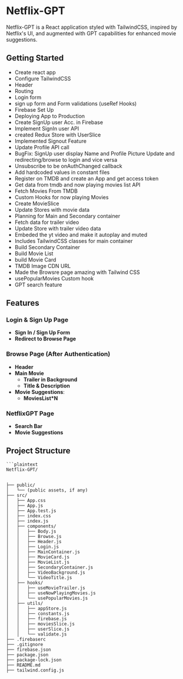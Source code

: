 # Netflix-GPT

Netflix-GPT is a React application styled with TailwindCSS, inspired by Netflix's UI, and augmented with GPT capabilities for enhanced movie suggestions.

## Getting Started

- Create react app
- Configure TailwindCSS
- Header
- Routing
- Login form
- sign up form and Form validations (useRef Hooks)
- Firebase Set Up
- Deploying App to Production
- Create SignUp user Acc. in Firebase
- Implement SignIn user API
- created Redux Store with UserSlice
- Implemented Signout Feature
- Update Profile API call
- BugFix: SignUp user display Name and Profile Picture Update and redirecting/browse to login and vice versa
- Unsubscribe to be onAuthChanged callback
- Add hardcoded values in constant files
- Register on TMDB and create an App and get access token
- Get data from tmdb and now playing movies list API
- Fetch Movies From TMDB
- Custom Hooks for now playing Movies
- Create MovieSlice
- Update Stores with movie data
- Planning for Main and Secondary container
- Fetch data for trailer video
- Update Store with trailer video data
- Embeded the yt video and make it autoplay and muted
- Includes TailwindCSS classes for main container
- Build Secondary Container
- Build Movie List
- build Movie Card
- TMDB Image CDN URL
- Made the Browsre page amazing with Tailwind CSS
- usePopularMovies Custom hook
- GPT search feature

## Features

### Login & Sign Up Page

- **Sign In / Sign Up Form**
- **Redirect to Browse Page**

### Browse Page (After Authentication)

- **Header**
- **Main Movie**
  - **Trailer in Background**
  - **Title & Description**
- **Movie Suggestions**:
  - **MoviesList\*N**

### NetflixGPT Page

- **Search Bar**
- **Movie Suggestions**

## Project Structure

````plaintext
```plaintext
Netflix-GPT/


├── public/
│   └── (public assets, if any)
├── src/
│   ├── App.css
│   ├── App.js
│   ├── App.test.js
│   ├── index.css
│   ├── index.js
│   ├── components/
│   │   ├── Body.js
│   │   ├── Browse.js
│   │   ├── Header.js
│   │   ├── Login.js
│   │   ├── MainContainer.js
│   │   ├── MovieCard.js
│   │   ├── MovieList.js
│   │   ├── SecondaryContainer.js
│   │   ├── VideoBackground.js
│   │   └── VideoTitle.js
│   ├── hooks/
│   │   ├── useMovieTrailer.js
│   │   ├── useNowPlayingMovies.js
│   │   └── usePopularMovies.js
│   ├── utils/
│   │   ├── appStore.js
│   │   ├── constants.js
│   │   ├── firebase.js
│   │   ├── moviesSlice.js
│   │   ├── userSlice.js
│   │   └── validate.js
├── .firebaserc
├── .gitignore
├── firebase.json
├── package.json
├── package-lock.json
├── README.md
├── tailwind.config.js
````

```

```
